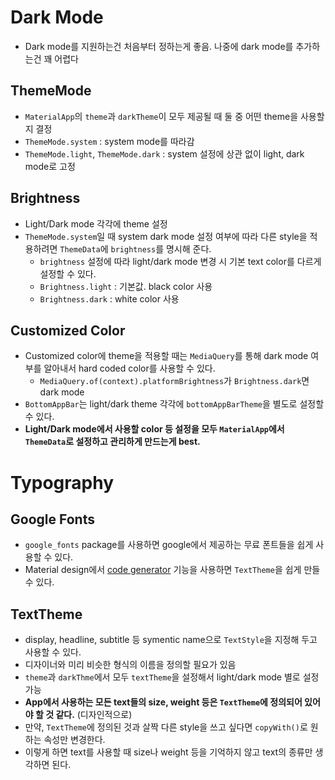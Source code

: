 # Dark Mode

- Dark mode를 지원하는건 처음부터 정하는게 좋음. 나중에 dark mode를 추가하는건 꽤 어렵다

## ThemeMode

- `MaterialApp`의 `theme`과 `darkTheme`이 모두 제공될 때 둘 중 어떤 theme을 사용할지 결정
- `ThemeMode.system` : system mode를 따라감
- `ThemeMode.light`, `ThemeMode.dark` : system 설정에 상관 없이 light, dark mode로 고정

## Brightness

- Light/Dark mode 각각에 theme 설정
- `ThemeMode.system`일 때 system dark mode 설정 여부에 따라 다른 style을 적용하려면 `ThemeData`에 `brightness`를 명시해 준다.
  - `brightness` 설정에 따라 light/dark mode 변경 시 기본 text color를 다르게 설정할 수 있다.
  - `Brightness.light` : 기본값. black color 사용
  - `Brightness.dark` : white color 사용

## Customized Color

- Customized color에 theme을 적용할 때는 `MediaQuery`를 통해 dark mode 여부를 알아내서 hard coded color를 사용할 수 있다.
  - `MediaQuery.of(context).platformBrightness`가 `Brightness.dark`면 dark mode
- `BottomAppBar`는 light/dark theme 각각에 `bottomAppBarTheme`을 별도로 설정할 수 있다.
- **Light/Dark mode에서 사용할 color 등 설정을 모두 `MaterialApp`에서 `ThemeData`로 설정하고 관리하게 만드는게 best.**

# Typography

## Google Fonts

- `google_fonts` package를 사용하면 google에서 제공하는 무료 폰트들을 쉽게 사용할 수 있다.
- Material design에서 [code generator](https://m2.material.io/design/typography/the-type-system.html#type-scale) 기능을 사용하면 `TextTheme`을 쉽게 만들 수 있다.

## TextTheme

- display, headline, subtitle 등 symentic name으로 `TextStyle`을 지정해 두고 사용할 수 있다.
- 디자이너와 미리 비슷한 형식의 이름을 정의할 필요가 있음
- `theme`과 `darkThme`에서 모두 `textTheme`을 설정해서 light/dark mode 별로 설정 가능
- **App에서 사용하는 모든 text들의 size, weight 등은 `TextTheme`에 정의되어 있어야 할 것 같다.** (디자인적으로)
- 만약, `TextTheme`에 정의된 것과 살짝 다른 style을 쓰고 싶다면 `copyWith()`로 원하는 속성만 변경한다.
- 이렇게 하면 text를 사용할 때 size나 weight 등을 기억하지 않고 text의 종류만 생각하면 된다.
